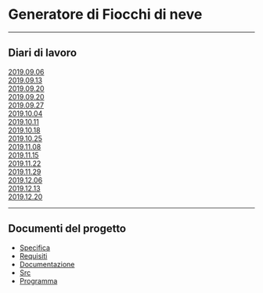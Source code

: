 # Generatore di Fiocchi di neve
___
## Diari di lavoro
<a href="Documenti/Diari/DanMat_FioccoDiNeve_2019-09-06.md">2019.09.06</a><br>
<a href="Documenti/Diari/DanMat_FioccoDiNeve_2019-09-13.md">2019.09.13</a><br>
<a href="Documenti/Diari/DanMat_FioccoDiNeve_2019-09-20.md">2019.09.20</a><br>
<a href="Documenti/Diari/DanMat_FioccoDiNeve_2019-09-20.md">2019.09.20</a><br>
<a href="Documenti/Diari/DanMat_FioccoDiNeve_2019-09-27.md">2019.09.27</a><br>
<a href="Documenti/Diari/DanMat_FioccoDiNeve_2019-10-04.md">2019.10.04</a><br>
<a href="Documenti/Diari/DanMat_FioccoDiNeve_2019-10-11.md">2019.10.11</a><br>
<a href="Documenti/Diari/DanMat_FioccoDiNeve_2019-10-18.md">2019.10.18</a><br>
<a href="Documenti/Diari/DanMat_FioccoDiNeve_2019-10-25.md">2019.10.25</a><br>
<a href="Documenti/Diari/DanMat_FioccoDiNeve_2019-11-08.md">2019.11.08</a><br>
<a href="Documenti/Diari/DanMat_FioccoDiNeve_2019-11-15.md">2019.11.15</a><br>
<a href="Documenti/Diari/DanMat_FioccoDiNeve_2019-11-22.md">2019.11.22</a><br>
<a href="Documenti/Diari/DanMat_FioccoDiNeve_2019-11-29.md">2019.11.29</a><br>
<a href="Documenti/Diari/DanMat_FioccoDiNeve_2019-12-06.md">2019.12.06</a><br>
<a href="Documenti/Diari/DanMat_FioccoDiNeve_2019-12-13.md">2019.12.13</a><br>
<a href="Documenti/Diari/DanMat_FioccoDiNeve_2019-12-20.md">2019.12.20</a><br>
___

## Documenti del progetto
- [Specifica](Documenti/Mandato.pdf)
- [Requisiti](Documenti/19_09_20_ListaRequisitimd.md)
- [Documentazione](Documenti/Documentazione.md)
- [Src](Source/)
- [Programma](Dist/)